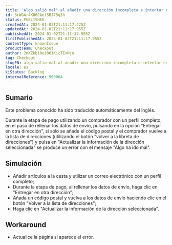 ```yaml
---
title: 'Algo salió mal" al añadir una dirección incompleta e intentar editarla'
id: 3rWGAr4K86JAetSBJ75q3h
status: PUBLISHED
createdAt: 2024-01-02T21:11:17.425Z
updatedAt: 2024-01-02T21:11:17.955Z
publishedAt: 2024-01-02T21:11:17.955Z
firstPublishedAt: 2024-01-02T21:11:17.955Z
contentType: knownIssue
productTeam: Checkout
author: 2mXZkbi0oi061KicTExNjo
tag: Checkout
slugEN: algo-salio-mal-al-anadir-una-direccion-incompleta-e-intentar-editarla
locale: es
kiStatus: Backlog
internalReference: 960064
---
```


## Sumario

<div class="alert alert-info">
  <p>Este problema conocido ha sido traducido automáticamente del inglés.</p>
</div>


Durante la etapa de pago utilizando un comprador con un perfil completo, en el paso de rellenar los datos de envío, pulsando en la opción "Entregar en otra dirección", si sólo se añade el código postal y el comprador vuelve a la lista de direcciones (utilizando el botón "volver a la libreta de direcciones") y pulsa en "Actualizar la información de la dirección seleccionada" se produce un error con el mensaje "Algo ha ido mal".


##

## Simulación



- Añadir artículos a la cesta y utilizar un correo electrónico con un perfil completo;
- Durante la etapa de pago, al rellenar los datos de envío, haga clic en "Entregar en otra dirección";
- Añada un código postal y vuelva a los datos de envío haciendo clic en el botón "Volver a la lista de direcciones";
- Haga clic en "Actualizar la información de la dirección seleccionada".



## Workaround



- Actualice la página si aparece el error.




